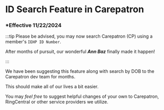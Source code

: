 # ID Search Feature in Carepatron

### \*Effective 11/22/2024

:::tip Please be advised, you may now search Carepatron (CP) using a member's `IEHP ID Number`.

After months of pursuit, our wonderful **_Ann Baz_** finally made it happen!

:::

We have been suggesting this feature along with search by DOB to the Carepatron dev team for months.

This should make all of our lives a bit easier.

You may _feel free_ to suggest helpful changes of your own to Carepatron, RingCentral or other service providers we utilize.
